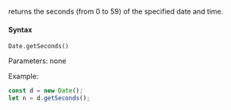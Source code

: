 returns the seconds (from 0 to 59) of the specified date and time.


#### Syntax

`Date.getSeconds()`

Parameters: none

Example: 
```js
const d = new Date();
let n = d.getSeconds();
```